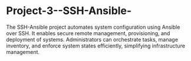 # Project-3--SSH-Ansible-
The SSH-Ansible project automates system configuration using Ansible over SSH. It enables secure remote management, provisioning, and deployment of systems. Administrators can orchestrate tasks, manage inventory, and enforce system states efficiently, simplifying infrastructure management.
